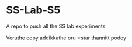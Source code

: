 # SS-Lab-S5
A repo to push all the SS lab experiments


Veruthe copy addikkathe oru ⭐star thannitt podey

